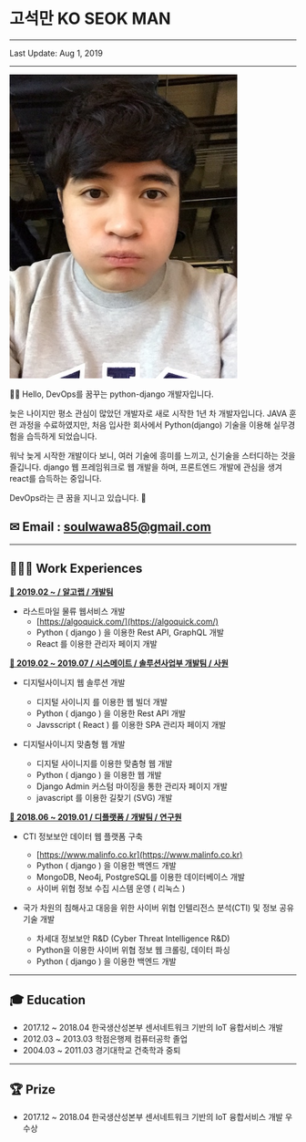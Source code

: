 # 고석만 KO SEOK MAN

---

Last Update: Aug 1, 2019

---

![](/static/about/3e.jpeg)

👋🏻 Hello, DevOps를 꿈꾸는 python-django 개발자입니다.

늦은 나이지만 평소 관심이 많았던 개발자로 새로 시작한 1년 차 개발자입니다. JAVA 훈련 과정을 수료하였지만, 처음 입사한 회사에서 Python(django) 기술을 이용해 실무경험을 습득하게 되었습니다.

워낙 늦게 시작한 개발이다 보니, 여러 기술에 흥미를 느끼고, 신기술을 스터디하는 것을 즐깁니다.
django 웹 프레임워크로 웹 개발을 하며, 프론트엔드 개발에 관심을 생겨 react를 습득하는 중입니다.

DevOps라는 큰 꿈을 지니고 있습니다. 🙏

## ✉ Email : [soulwawa85@gmail.com](mailto:soulwawa85@gmail.com)

---

## 👨🏻‍💻 Work **Experiences**
**[📃 2019.02 ~  / 알고랩 / 개발팀 ](/projects)**
- 라스트마일 물류 웹서비스 개발
    - [https://algoquick.com/](https://algoquick.com/)
    - Python ( django ) 을 이용한 Rest API, GraphQL 개발
    - React 를 이용한 관리자 페이지 개발

**[📃 2019.02 ~ 2019.07 / 시스메이트 / 솔루션사업부 개발팀 / 사원](/projects)**

- 디지털사이니지 웹 솔루션 개발

  - 디지털 사이니지 를 이용한 웹 빌더 개발
  - Python ( django ) 을 이용한 Rest API 개발
  - Javsscript ( React ) 를 이용한 SPA 관리자 페이지 개발

- 디지털사이니지 맞춤형 웹 개발

  - 디지털 사이니지를 이용한 맞춤형 웹 개발
  - Python ( django ) 을 이용한 웹 개발
  - Django Admin 커스텀 마이징을 통한 관리자 페이지 개발
  - javascript 를 이용한 길찾기 (SVG) 개발

**[📃 2018.06 ~ 2019.01 / 디플랫폼 / 개발팀 / 연구원](/projects)**

- CTI 정보보안 데이터 웹 플랫폼 구축

  - [https://www.malinfo.co.kr](https://www.malinfo.co.kr)
  - Python ( django ) 을 이용한 백엔드 개발
  - MongoDB, Neo4j, PostgreSQL를 이용한 데이터베이스 개발
  - 사이버 위협 정보 수집 시스템 운영 ( 리눅스 )

- 국가 차원의 침해사고 대응을 위한 사이버 위협 인텔리전스 분석(CTI) 및 정보 공유 기술 개발
  - 차세대 정보보안 R&D (Cyber Threat Intelligence R&D)
  - Python을 이용한 사이버 위협 정보 웹 크롤링, 데이터 파싱
  - Python ( django ) 을 이용한 백엔드 개발

---

## 🎓 Education

- 2017.12 ~ 2018.04 한국생산성본부 센서네트워크 기반의 IoT 융합서비스 개발
- 2012.03 ~ 2013.03 학점은행제 컴퓨터공학 졸업
- 2004.03 ~ 2011.03 경기대학교 건축학과 중퇴

---

## 🏆 Prize

- 2017.12 ~ 2018.04 한국생산성본부 센서네트워크 기반의 IoT 융합서비스 개발 우수상

